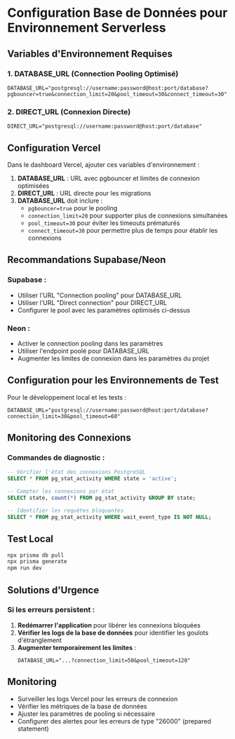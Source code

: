 # Configuration Base de Données pour Environnement Serverless

## Variables d'Environnement Requises

### 1. DATABASE_URL (Connection Pooling Optimisé)
```
DATABASE_URL="postgresql://username:password@host:port/database?pgbouncer=true&connection_limit=20&pool_timeout=30&connect_timeout=30"
```

### 2. DIRECT_URL (Connexion Directe)
```
DIRECT_URL="postgresql://username:password@host:port/database"
```

## Configuration Vercel

Dans le dashboard Vercel, ajouter ces variables d'environnement :

1. **DATABASE_URL** : URL avec pgbouncer et limites de connexion optimisées
2. **DIRECT_URL** : URL directe pour les migrations
3. **DATABASE_URL** doit inclure :
   - `pgbouncer=true` pour le pooling
   - `connection_limit=20` pour supporter plus de connexions simultanées
   - `pool_timeout=30` pour éviter les timeouts prématurés
   - `connect_timeout=30` pour permettre plus de temps pour établir les connexions

## Recommandations Supabase/Neon

### Supabase :
- Utiliser l'URL "Connection pooling" pour DATABASE_URL
- Utiliser l'URL "Direct connection" pour DIRECT_URL
- Configurer le pool avec les paramètres optimisés ci-dessus

### Neon :
- Activer le connection pooling dans les paramètres
- Utiliser l'endpoint poolé pour DATABASE_URL
- Augmenter les limites de connexion dans les paramètres du projet

## Configuration pour les Environnements de Test

Pour le développement local et les tests :
```
DATABASE_URL="postgresql://username:password@host:port/database?connection_limit=30&pool_timeout=60"
```

## Monitoring des Connexions

### Commandes de diagnostic :
```sql
-- Vérifier l'état des connexions PostgreSQL
SELECT * FROM pg_stat_activity WHERE state = 'active';

-- Compter les connexions par état
SELECT state, count(*) FROM pg_stat_activity GROUP BY state;

-- Identifier les requêtes bloquantes
SELECT * FROM pg_stat_activity WHERE wait_event_type IS NOT NULL;
```

## Test Local
```bash
npx prisma db pull
npx prisma generate
npm run dev
```

## Solutions d'Urgence

### Si les erreurs persistent :
1. **Redémarrer l'application** pour libérer les connexions bloquées
2. **Vérifier les logs de la base de données** pour identifier les goulots d'étranglement
3. **Augmenter temporairement les limites** :
   ```
   DATABASE_URL="...?connection_limit=50&pool_timeout=120"
   ```

## Monitoring
- Surveiller les logs Vercel pour les erreurs de connexion
- Vérifier les métriques de la base de données
- Ajuster les paramètres de pooling si nécessaire
- Configurer des alertes pour les erreurs de type "26000" (prepared statement) 